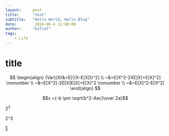 ```yaml
---
layout:     post
title:      "test"
subtitle:   "Hello World, Hello Blog"
date:        2024-06-4 11:00:00
author:     "bsTiat"
tags:
    - Life
---
```

# title

$$
\begin{align}
{Var}(X)&=E[{(X-E[X])}^2] \\
~&=E[X^2-2XE[X]+E[X]^2] \nonumber \\
~&=E[X^2]-2E[X]E[X]+E[X]^2 \nonumber \\
~&=E[X]^2-E[X^2]
\end{align}
$$

$$x ={-b \pm \sqrt{b^2-4ac}\over 2a}$$

$2^3$

2^3

$\sum$

